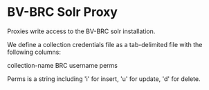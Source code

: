 # BV-BRC Solr Proxy

Proxies write access to the BV-BRC solr installation.

We define a collection credentials file as a tab-delimited file
with the following columns:

  collection-name	BRC username	perms

Perms is a string including 'i' for insert, 'u' for update, 'd' for delete.


